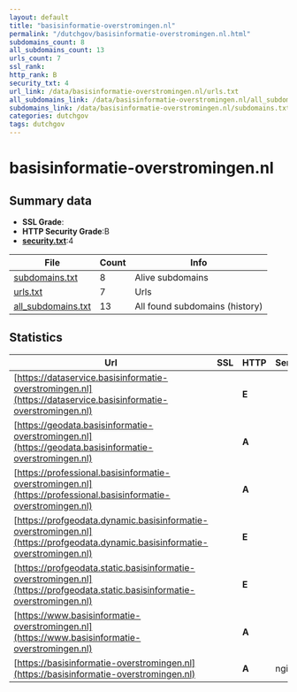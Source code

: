 ```yaml
---
layout: default
title: "basisinformatie-overstromingen.nl"
permalink: "/dutchgov/basisinformatie-overstromingen.nl.html"
subdomains_count: 8
all_subdomains_count: 13
urls_count: 7
ssl_rank: 
http_rank: B
security_txt: 4
url_link: /data/basisinformatie-overstromingen.nl/urls.txt
all_subdomains_link: /data/basisinformatie-overstromingen.nl/all_subdomains.txt
subdomains_link: /data/basisinformatie-overstromingen.nl/subdomains.txt
categories: dutchgov
tags: dutchgov
---
```



# basisinformatie-overstromingen.nl
## Summary data


 - **SSL Grade**:
 - **HTTP Security Grade**:B
 - **[security.txt](https://www.digitaleoverheid.nl/nieuws/standaard-security-txt-nu-verplicht-voor-overheid/)**:4


| File       | Count | Info |
|------------|-------|------|
|[subdomains.txt](/DutchGovScope/data/basisinformatie-overstromingen.nl/subdomains.txt)|8|Alive subdomains|
|[urls.txt](/DutchGovScope/data/basisinformatie-overstromingen.nl/urls.txt)|7|Urls|
|[all_subdomains.txt](/DutchGovScope/data/basisinformatie-overstromingen.nl/all_subdomains.txt)|13|All found subdomains (history)|


## Statistics


| Url | SSL | HTTP | Server | Cookie | HSTS | CORS | CTO | CSP | XFO | XXP | RP |FP| Tech |Title |
|--------|-------|-------|------|------|------|------|------|------|------|------|------|------|------|------|
|[https://dataservice.basisinformatie-overstromingen.nl](https://dataservice.basisinformatie-overstromingen.nl)| | **E**|| | | | | | | | :white_check_mark: | |||
|[https://geodata.basisinformatie-overstromingen.nl](https://geodata.basisinformatie-overstromingen.nl)| | **A**|| |:white_check_mark: | | |:warning: | :white_check_mark: | | :white_check_mark: | :white_check_mark: |||
|[https://professional.basisinformatie-overstromingen.nl](https://professional.basisinformatie-overstromingen.nl)| | **A**|| |:white_check_mark: | | |:warning: | :white_check_mark: | | :white_check_mark: | :white_check_mark: |||
|[https://profgeodata.dynamic.basisinformatie-overstromingen.nl](https://profgeodata.dynamic.basisinformatie-overstromingen.nl)| | **E**|| | | | | | | | :white_check_mark: | |||
|[https://profgeodata.static.basisinformatie-overstromingen.nl](https://profgeodata.static.basisinformatie-overstromingen.nl)| | **E**|| | | | | | | | :white_check_mark: | |||
|[https://www.basisinformatie-overstromingen.nl](https://www.basisinformatie-overstromingen.nl)| | **A**|| |:white_check_mark: | | |:warning: | :white_check_mark: | | :white_check_mark: | :white_check_mark: |||
|[https://basisinformatie-overstromingen.nl](https://basisinformatie-overstromingen.nl)| | **A**|nginx| |:white_check_mark: | | |:warning: | :white_check_mark: | | :white_check_mark: | :white_check_mark: |HSTS Nginx|LIWO|


